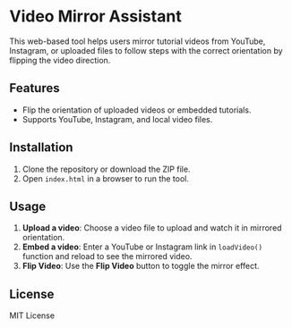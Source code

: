 # Video Mirror Assistant

This web-based tool helps users mirror tutorial videos from YouTube, Instagram, or uploaded files to follow steps with the correct orientation by flipping the video direction.

## Features
- Flip the orientation of uploaded videos or embedded tutorials.
- Supports YouTube, Instagram, and local video files.

## Installation
1. Clone the repository or download the ZIP file.
2. Open `index.html` in a browser to run the tool.

## Usage
1. **Upload a video**: Choose a video file to upload and watch it in mirrored orientation.
2. **Embed a video**: Enter a YouTube or Instagram link in `loadVideo()` function and reload to see the mirrored video.
3. **Flip Video**: Use the **Flip Video** button to toggle the mirror effect.

## License
MIT License

